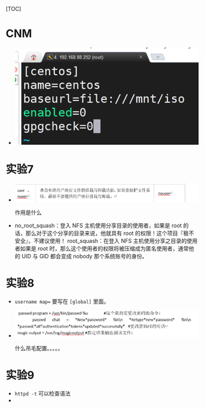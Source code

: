[TOC]

# CNM

+ ![image-20220103234642639](https://raw.githubusercontent.com/smallzhong/new_new_picgo_picbed/main/image-20220103234642639.png)

# 实验7

+ ![image-20220103181630986](https://raw.githubusercontent.com/smallzhong/new_new_picgo_picbed/main/image-20220103181630986.png)

  作用是什么

+ no_root_squash：登入 NFS 主机使用分享目录的使用者，如果是 root 的话，那么对于这个分享的目录来说，他就具有 root 的权限！这个项目『极不安全』，不建议使用！
  root_squash：在登入 NFS 主机使用分享之目录的使用者如果是 root 时，那么这个使用者的权限将被压缩成为匿名使用者，通常他的 UID 与 GID 都会变成 nobody 那个系统账号的身份。

# 实验8

+ `username map=` 要写在 `[global]` 里面。

+ ![image-20220103215528854](https://raw.githubusercontent.com/smallzhong/new_new_picgo_picbed/main/image-20220103215528854.png)

  什么吊毛配置。。。。。

# 实验9

+ `httpd -t` 可以检查语法
+ 
